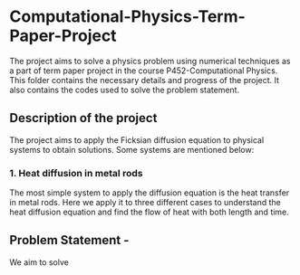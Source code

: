 # Computational-Physics-Term-Paper-Project

The project aims to solve a physics problem using numerical techniques as a part of term paper project in the course P452-Computational Physics. This folder contains the necessary details and progress of the project. It also contains the codes used to solve the problem statement.

## Description of the project
The project aims to apply the Ficksian diffusion equation to physical systems to obtain solutions. Some systems are mentioned below:

### 1. Heat diffusion in metal rods
The most simple system to apply the diffusion equation is the heat transfer in metal rods. Here we apply it to three different cases to understand the heat diffusion equation and find the flow of heat with both length and time. 

## Problem Statement - 
We aim to solve

